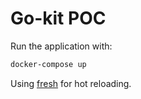 # Go-kit POC

Run the application with: 
```sh
docker-compose up
```

Using [fresh][fresh] for hot reloading.

[fresh]: <https://github.com/gravityblast/fresh>